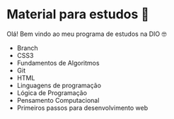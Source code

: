 # Material para estudos 📓

Olá! Bem vindo ao meu programa de estudos na DIO 🤓

- Branch
- CSS3
- Fundamentos de Algoritmos 
- Git
- HTML
- Linguagens de programação
- Lógica de Programação
- Pensamento Computacional
- Primeiros passos para desenvolvimento web
